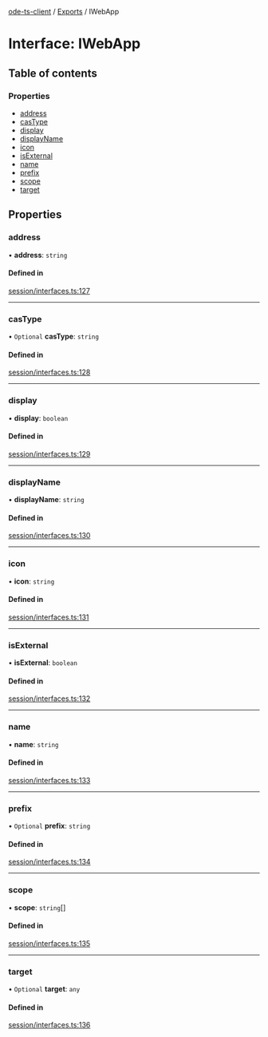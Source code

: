 [ode-ts-client](../README.md) / [Exports](../modules.md) / IWebApp

# Interface: IWebApp

## Table of contents

### Properties

- [address](iwebapp.md#address)
- [casType](iwebapp.md#castype)
- [display](iwebapp.md#display)
- [displayName](iwebapp.md#displayname)
- [icon](iwebapp.md#icon)
- [isExternal](iwebapp.md#isexternal)
- [name](iwebapp.md#name)
- [prefix](iwebapp.md#prefix)
- [scope](iwebapp.md#scope)
- [target](iwebapp.md#target)

## Properties

### address

• **address**: `string`

#### Defined in

[session/interfaces.ts:127](https://github.com/opendigitaleducation/infrontexplore/blob/0e8281d/src/ts/session/interfaces.ts#L127)

___

### casType

• `Optional` **casType**: `string`

#### Defined in

[session/interfaces.ts:128](https://github.com/opendigitaleducation/infrontexplore/blob/0e8281d/src/ts/session/interfaces.ts#L128)

___

### display

• **display**: `boolean`

#### Defined in

[session/interfaces.ts:129](https://github.com/opendigitaleducation/infrontexplore/blob/0e8281d/src/ts/session/interfaces.ts#L129)

___

### displayName

• **displayName**: `string`

#### Defined in

[session/interfaces.ts:130](https://github.com/opendigitaleducation/infrontexplore/blob/0e8281d/src/ts/session/interfaces.ts#L130)

___

### icon

• **icon**: `string`

#### Defined in

[session/interfaces.ts:131](https://github.com/opendigitaleducation/infrontexplore/blob/0e8281d/src/ts/session/interfaces.ts#L131)

___

### isExternal

• **isExternal**: `boolean`

#### Defined in

[session/interfaces.ts:132](https://github.com/opendigitaleducation/infrontexplore/blob/0e8281d/src/ts/session/interfaces.ts#L132)

___

### name

• **name**: `string`

#### Defined in

[session/interfaces.ts:133](https://github.com/opendigitaleducation/infrontexplore/blob/0e8281d/src/ts/session/interfaces.ts#L133)

___

### prefix

• `Optional` **prefix**: `string`

#### Defined in

[session/interfaces.ts:134](https://github.com/opendigitaleducation/infrontexplore/blob/0e8281d/src/ts/session/interfaces.ts#L134)

___

### scope

• **scope**: `string`[]

#### Defined in

[session/interfaces.ts:135](https://github.com/opendigitaleducation/infrontexplore/blob/0e8281d/src/ts/session/interfaces.ts#L135)

___

### target

• `Optional` **target**: `any`

#### Defined in

[session/interfaces.ts:136](https://github.com/opendigitaleducation/infrontexplore/blob/0e8281d/src/ts/session/interfaces.ts#L136)

